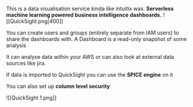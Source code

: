 This is a data visualisation service kinda like intuitix was. **Serverless machine learning powered business intelligence dashboards.**
![[QuickSight.png|400]]

You can create users and groups (entirely separate from IAM users) to share the dashboards with.
A Dashboard is a read-only snapshot of some analysis

It can analyse data within your AWS or can also look at external data sources like jira.

If data is imported to QuickSight you can use the **SPICE engine** on it

You can also set up **column level security**

![[QuickSight 1.png]]